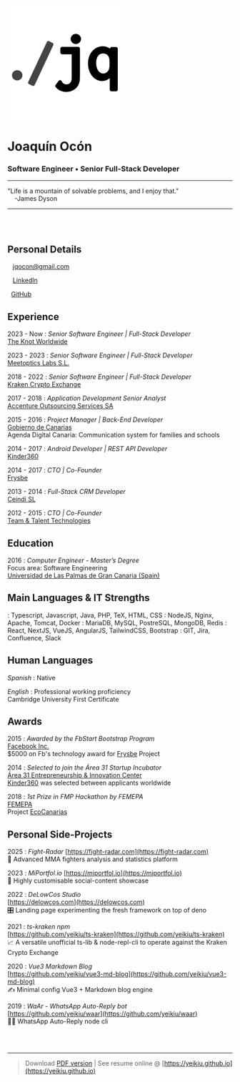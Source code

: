 <br /><br />

![](https://github.com/yeikiu/yeikiu.github.io/raw/master/src/logo.png)

# Joaquín Ocón

### Software Engineer • Senior Full-Stack Developer  

----

<i class="fas fa-quote-left fa-2x fa-pull-left fa-border"></i>
"Life is a mountain of solvable problems, and I enjoy that."  
&nbsp;&nbsp;&nbsp;&nbsp;-James Dyson

----

<br /><br />

Personal Details
---------
<span class="fas fa-envelope fa-lg"></span>&nbsp;&nbsp;&nbsp;jqocon@gmail.com

<span class="fab fa-linkedin fa-lg"></span>&nbsp;&nbsp;&nbsp;[LinkedIn](https://es.linkedin.com/in/jqocon)

<span class="fab fa-github fa-lg"></span>&nbsp;&nbsp;[GitHub](https://github.com/yeikiu)


Experience
----------
2023 - Now
: 	*Senior Software Engineer | Full-Stack Developer*  
	[The Knot Worldwide](https://www.theknotww.com)

2023 - 2023
: 	*Senior Software Engineer | Full-Stack Developer*  
	[Meetoptics Labs S.L.](https://meetoptics.com)

2018 - 2022
: 	*Senior Software Engineer | Full-Stack Developer*  
	[Kraken Crypto Exchange](https://kraken.com)

2017 - 2018
: 	*Application Development Senior Analyst*  
	[Accenture Outsourcing Services SA](https://www.accenture.com)

2015 - 2016
:	*Project Manager | Back-End Developer*  
	[Gobierno de Canarias](http://www.gobcan.es)  
	Agenda Digital Canaria: Communication system for families and schools

2014 - 2017
: 	*Android Developer | REST API Developer*  
	[Kinder360](https://kinder360.com/)  
	
2014 - 2017
:	*CTO | Co-Founder*  
	[Frysbe](http://frysbe.com/)

2013 - 2014
:	*Full-Stack CRM Developer*  
	[Ceindi SL](http://ceindi.es/)

2012 - 2015
:	*CTO | Co-Founder*  
	[Team & Talent Technologies](http://teamandtalent.com/)

<div class="page-break"></div>

Education
---------
2016
:	*Computer Engineer - Master’s Degree*  
	Focus area: Software Engineering  
	[Universidad de Las Palmas de Gran Canaria (Spain)](https://ulpgc.es)  
	
Main Languages & IT Strengths
------------
<span class="fas fa-code fa-lg">
:	Typescript, Javascript, Java, PHP, TeX, HTML, CSS

<span class="fas fa-server fa-lg">
:	NodeJS, Nginx, Apache, Tomcat, Docker

<span class="fas fa-database fa-lg">
:	MariaDB, MySQL, PostreSQL, MongoDB, Redis

<span class="fas fa-code-branch fa-lg">
:	React, NextJS, VueJS, AngularJS, TailwindCSS, Bootstrap

<span class="fas fa-globe-americas fa-lg">
:	GIT, Jira, Confluence, Slack

Human Languages
------------
*Spanish*
:	Native

*English*
:	Professional working proficiency  
	Cambridge University First Certificate

Awards
------
2015
:	*Awarded by the FbStart Bootstrap Program*  
	[Facebook Inc.](https://developers.facebook.com/fbstart)  
	$5000 on Fb's technology award for [Frysbe](https://frysbe.com) Project

2014
:	*Selected to join the Área 31 Startup Incubator*  
	[Área 31 Entrepreneurship & Innovation Center](https://www.ie.edu/entrepreneurship/)  
	[Kinder360](https://kinder360.com) was selected between applicants worldwide

2018
:	*1st Prize in FMP Hackathon by FEMEPA*  
	[FEMEPA](http://femepa.org/web/)  
	Project [EcoCanarias](https://ecocanarias.life)

Personal Side-Projects
----------
2025
: 	*Fight-Radar*
	[https://fight-radar.com](https://fight-radar.com)  
	🥊 Advanced MMA fighters analysis and statistics platform

2023
: 	*MiPortfol.io*
	[https://miportfol.io](https://miportfol.io)  
	🤩 Highly customisable social-content showcase

2022
: 	*DeLowCos Studio*  
	[https://delowcos.com](https://delowcos.com)  
	🎛️ Landing page experimenting the fresh framework on top of deno

2021
: 	*ts-kraken npm*  
	[https://github.com/yeikiu/ts-kraken](https://github.com/yeikiu/ts-kraken)  
	📈 A versatile unofficial ts-lib & node-repl-cli to operate against the Kraken Crypto Exchange

2020
: 	*Vue3 Markdown Blog*  
	[https://github.com/yeikiu/vue3-md-blog](https://github.com/yeikiu/vue3-md-blog)  
	✍️ Minimal config Vue3 + Markdown blog engine

2019
: 	*WaAr - WhatsApp Auto-Reply bot*  
	[https://github.com/yeikiu/waar](https://github.com/yeikiu/waar)  
	🤖💬 WhatsApp Auto-Reply node cli

<br /><br />

------
> Download [PDF version](https://yeikiu.github.io/resume.pdf) | See resume online @ [https://yeikiu.github.io](https://yeikiu.github.io)
